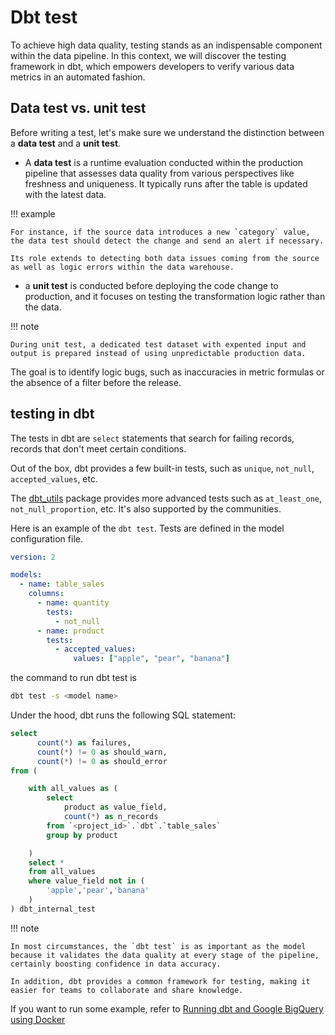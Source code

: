 # Dbt test

To achieve high data quality, testing stands as an indispensable component within the data pipeline.
In this context, we will discover the testing framework in dbt, which empowers developers to verify various data metrics in an automated fashion.

## Data test vs. unit test

Before writing a test, let's make sure we understand the distinction between a **data test** and a **unit test**.

- A **data test** is a runtime evaluation conducted within the production pipeline that assesses data quality from various perspectives like freshness and uniqueness.
  It typically runs after the table is updated with the latest data.

!!! example

    For instance, if the source data introduces a new `category` value, the data test should detect the change and send an alert if necessary.

    Its role extends to detecting both data issues coming from the source as well as logic errors within the data warehouse.

- a **unit test** is conducted before deploying the code change to production, and it focuses on testing the transformation logic rather than the data.

!!! note

    During unit test, a dedicated test dataset with expented input and output is prepared instead of using unpredictable production data.

The goal is to identify logic bugs, such as inaccuracies in metric formulas or the absence of a filter before the release.

## testing in dbt

The tests in dbt are `select` statements that search for failing records, records that don't meet certain conditions.

Out of the box, dbt provides a few built-in tests, such as `unique`, `not_null`, `accepted_values`, etc.

The [dbt_utils](https://github.com/dbt-labs/dbt-utils) package provides more advanced tests such as `at_least_one`, `not_null_proportion`, etc. It's also supported by the communities.

Here is an example of the `dbt test`. Tests are defined in the model configuration file.

```yaml
version: 2

models:
  - name: table_sales
    columns:
      - name: quantity
        tests:
          - not_null
      - name: product
        tests:
          - accepted_values:
              values: ["apple", "pear", "banana"]
```

the command to run dbt test is

```bash
dbt test -s <model name>
```

Under the hood, dbt runs the following SQL statement:

```sql
select
      count(*) as failures,
      count(*) != 0 as should_warn,
      count(*) != 0 as should_error
from (

    with all_values as (
        select
            product as value_field,
            count(*) as n_records
        from `<project_id>`.`dbt`.`table_sales`
        group by product

    )
    select *
    from all_values
    where value_field not in (
        'apple','pear','banana'
    )
) dbt_internal_test
```

!!! note

    In most circumstances, the `dbt test` is as important as the model because it validates the data quality at every stage of the pipeline, certainly boosting confidence in data accuracy.

    In addition, dbt provides a common framework for testing, making it easier for teams to collaborate and share knowledge.

If you want to run some example, refer to [Running dbt and Google BigQuery using Docker](../../projects/dbt-bq.md#testing-data-quality)
